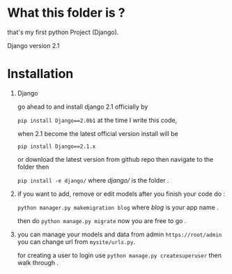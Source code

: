 # What this folder is ? 

that's  my first python Project (Django).

Django version 2.1



# Installation 

1. Django

   go ahead to and install django 2.1 officially by 

   `pip install Django==2.0b1` at the time I write this code,

    when 2.1 become the latest official version  install will be 

   `pip install Django==2.1.x`  

   or download the latest version from github repo then navigate to the folder then 

   `pip install -e django/` where *django/* is the folder .


2. if you want to add, remove or edit models after you finish your code do :

   `python manager.py makemigration blog` where *blog* is your app name .

   then do `python manage.py migrate` now you are free to go .

3. you can manage your models and data from admin `https://root/admin` you can change url from `mysite/urls.py`.

   for creating a user to login use `python manage.py createsuperuser` then walk through .